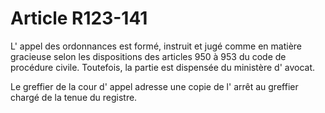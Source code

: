# Article R123-141

L' appel des ordonnances est formé, instruit et jugé comme en matière gracieuse selon les dispositions des articles 950 à 953 du code de procédure civile. Toutefois, la partie est dispensée du ministère d' avocat.

Le greffier de la cour d' appel adresse une copie de l' arrêt au greffier chargé de la tenue du registre.
